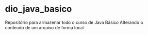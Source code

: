# dio_java_basico
Repositório para armazenar todo o curso de Java Básico
Alterando o conteudo de um arquivo de forma local